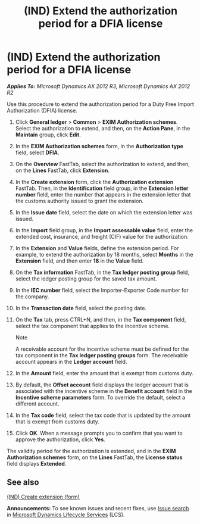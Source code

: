 ﻿---
title: (IND) Extend the authorization period for a DFIA license
TOCTitle: (IND) Extend the authorization period for a DFIA license
ms:assetid: 6e368379-a1e3-4714-a388-bba4000da113
ms:mtpsurl: https://technet.microsoft.com/en-us/library/JJ677902(v=AX.60)
ms:contentKeyID: 49385881
ms.date: 04/18/2014
mtps_version: v=AX.60
f1_keywords:
- (IND)
- India
- DFIA
- authorization period
---

# (IND) Extend the authorization period for a DFIA license 


_**Applies To:** Microsoft Dynamics AX 2012 R3, Microsoft Dynamics AX 2012 R2_

Use this procedure to extend the authorization period for a Duty Free Import Authorization (DFIA) license.

1.  Click **General ledger** \> **Common** \> **EXIM Authorization schemes**. Select the authorization to extend, and then, on the **Action Pane**, in the **Maintain** group, click **Edit**.

2.  In the **EXIM Authorization schemes** form, in the **Authorization type** field, select **DFIA**.

3.  On the **Overview** FastTab, select the authorization to extend, and then, on the **Lines** FastTab, click **Extension**.

4.  In the **Create extension** form, click the **Authorization extension** FastTab. Then, in the **Identification** field group, in the **Extension letter number** field, enter the number that appears in the extension letter that the customs authority issued to grant the extension.

5.  In the **Issue date** field, select the date on which the extension letter was issued.

6.  In the **Import** field group, in the **Import assessable value** field, enter the extended cost, insurance, and freight (CIF) value for the authorization.

7.  In the **Extension** and **Value** fields, define the extension period. For example, to extend the authorization by 18 months, select **Months** in the **Extension** field, and then enter **18** in the **Value** field.

8.  On the **Tax information** FastTab, in the **Tax ledger posting group** field, select the ledger posting group for the saved tax amount.

9.  In the **IEC number** field, select the Importer-Exporter Code number for the company.

10. In the **Transaction date** field, select the posting date.

11. On the **Tax** tab, press CTRL+N, and then, in the **Tax component** field, select the tax component that applies to the incentive scheme.
    

    > [!NOTE]
    > <P>A receivable account for the incentive scheme must be defined for the tax component in the <STRONG>Tax ledger posting groups</STRONG> form. The receivable account appears in the <STRONG>Ledger account</STRONG> field.</P>



12. In the **Amount** field, enter the amount that is exempt from customs duty.

13. By default, the **Offset account** field displays the ledger account that is associated with the incentive scheme in the **Benefit account** field in the **Incentive scheme parameters** form. To override the default, select a different account.

14. In the **Tax code** field, select the tax code that is updated by the amount that is exempt from customs duty.

15. Click **OK**. When a message prompts you to confirm that you want to approve the authorization, click **Yes**.

The validity period for the authorization is extended, and in the **EXIM Authorization schemes** form, on the **Lines** FastTab, the **License status** field displays **Extended**.

## See also

[(IND) Create extension (form)](https://technet.microsoft.com/en-us/library/jj664454\(v=ax.60\))

  
**Announcements:** To see known issues and recent fixes, use [Issue search](http://go.microsoft.com/fwlink/?linkid=389258) in [Microsoft Dynamics Lifecycle Services](http://go.microsoft.com/fwlink/?linkid=306505) (LCS).

